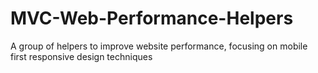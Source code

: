 MVC-Web-Performance-Helpers
===========================

A group of helpers to improve website performance, focusing on mobile first responsive design techniques
